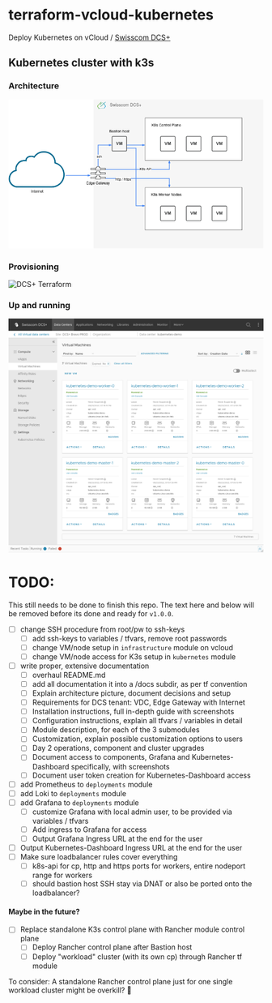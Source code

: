 # terraform-vcloud-kubernetes
Deploy Kubernetes on vCloud / [Swisscom DCS+](https://dcsguide.scapp.swisscom.com/)

## Kubernetes cluster with k3s

### Architecture
![DCS+ Kubernetes Architecture](https://raw.githubusercontent.com/JamesClonk/terraform-vcloud-kubernetes/data/dcs_k8s.png)

### Provisioning
![DCS+ Terraform](https://raw.githubusercontent.com/JamesClonk/terraform-vcloud-kubernetes/data/dcs_terraform.gif)

### Up and running
![DCS+ Dashboard](https://raw.githubusercontent.com/JamesClonk/terraform-vcloud-kubernetes/data/dcs_dashboard.png)

# TODO:

This still needs to be done to finish this repo. The text here and below will be removed before its done and ready for `v1.0.0`.

- [ ] change SSH procedure from root/pw to ssh-keys
  - [ ] add ssh-keys to variables / tfvars, remove root passwords
  - [ ] change VM/node setup in `infrastructure` module on vcloud
  - [ ] change VM/node access for K3s setup in `kubernetes` module
- [ ] write proper, extensive documentation
  - [ ] overhaul README.md
  - [ ] add all documentation it into a /docs subdir, as per tf convention
  - [ ] Explain architecture picture, document decisions and setup
  - [ ] Requirements for DCS tenant: VDC, Edge Gateway with Internet
  - [ ] Installation instructions, full in-depth guide with screenshots
  - [ ] Configuration instructions, explain all tfvars / variables in detail
  - [ ] Module description, for each of the 3 submodules
  - [ ] Customization, explain possible customization options to users
  - [ ] Day 2 operations, component and cluster upgrades
  - [ ] Document access to components, Grafana and Kubernetes-Dashboard specifically, with screenshots
  - [ ] Document user token creation for Kubernetes-Dashboard access
- [ ] add Prometheus to `deployments` module
- [ ] add Loki to `deployments` module
- [ ] add Grafana to `deployments` module
  - [ ] customize Grafana with local admin user, to be provided via variables / tfvars
  - [ ] Add ingress to Grafana for access
  - [ ] Output Grafana Ingress URL at the end for the user
- [ ] Output Kubernetes-Dashboard Ingress URL at the end for the user
- [ ] Make sure loadbalancer rules cover everything
  - [ ] k8s-api for cp, http and https ports for workers, entire nodeport range for workers
  - [ ] should bastion host SSH stay via DNAT or also be ported onto the loadbalancer?

#### Maybe in the future?
- [ ] Replace standalone K3s control plane with Rancher module control plane
  - [ ] Deploy Rancher control plane after Bastion host
  - [ ] Deploy "workload" cluster (with its own cp) through Rancher tf module

To consider: A standalone Rancher control plane just for one single workload cluster might be overkill? 🤔
